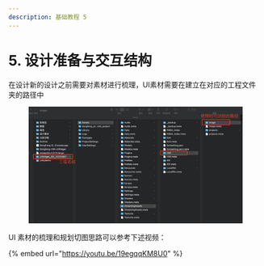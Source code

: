 ```yaml
---
description: 基础教程 5
---
```


# 5. 设计准备与交互结构

在设计新的设计之前需要对素材进行梳理，UI素材需要在建立在对应的工程文件夹的路径中

<figure><img src="../.gitbook/assets/企业微信截图_4ae52801-64c1-4204-ae7e-219e42d9667f (1).png" alt=""><figcaption></figcaption></figure>

UI 素材的梳理和规划切图思路可以参考下述视频：

{% embed url="https://youtu.be/19egqqKM8U0" %}




